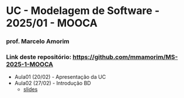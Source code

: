 # UC - Modelagem de Software - 2025/01 - MOOCA

### prof. Marcelo Amorim

### Link deste repositório: https://github.com/mmamorim/MS-2025-1-MOOCA

* Aula01 (20/02) - Apresentação da UC
* Aula02 (27/02) - Introdução BD
  * [slides](./09_intro_bd.pdf)  